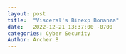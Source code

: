 ```yaml
---
layout: post
title:  "Visceral's Binexp Bonanza"
date:   2022-12-21 13:37:00 -0700
categories: Cyber Security
Author: Archer B
---
```

